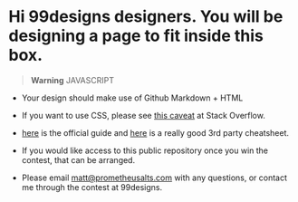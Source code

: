 # Hi 99designs designers. You will be designing a page to fit inside this box.


> **Warning** JAVASCRIPT
* Your design should make use of Github Markdown + HTML

* If you want to use CSS, please see [this caveat](https://stackoverflow.com/a/68038187) at Stack Overflow.
* [here](https://docs.github.com/en/get-started/writing-on-github/getting-started-with-writing-and-formatting-on-github/basic-writing-and-formatting-syntax) is the official guide and [here](https://github.com/adam-p/markdown-here/wiki/Markdown-Cheatsheet) is a really good 3rd party cheatsheet.
* If you would like access to this public repository once you win the contest, that can be arranged.
* Please email matt@prometheusalts.com with any questions, or contact me through the contest at 99designs.
